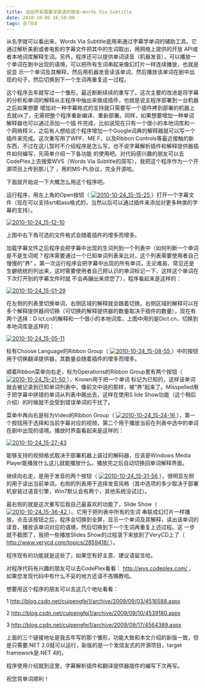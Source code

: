 ```yaml
---
title: 送给所有需要学英语的朋友—Words Via Subtitle
date: 2010-10-06 16:50:00
tags: 杂7杂8
---
```

从名字就可以看出来，Words Via Subtitle是用来通过字幕学单词的辅助工具。它通过解析美剧或者电影的字幕文件把其中的生词取出，用网络上提供的开放
API或者本地词库解释生词。另外，程序还可以提供单词读音（机器发音），可以播放一个单词在剧中出现的语境，可以把所有生词串起来像幻灯片一样连续播放，也就是说显
示一个单词及其解释，然后用机器发音读该单词，然后播放该单词在剧中出现的句子，然后切换到下一个生词再重复这一过程。

这个程序去年就写过一个雏形，最近断断续续的重写了。这次主要的改进是将字幕的分析和单词的解释从主程序中抽出来做成插件，也就是说主程序部署到一台机器之后如果想要
增加对一种字幕格式的支持就只需要写一个插件拷到部署的机器上去就ok了，无需把整个程序重新编译、重新部署。同样，如果想要增加一种单词解释器也可以通过添加一个插
件完成，比如说现在只有一个很小的本地词库和一个网络释义，之后有人想给这个程序增加一个Google词典的解释器就可以写一个插件来完成。这次重写用了WPF、ME
F，以及Ribbon Controls等最近接触的新东西，不过在这儿暂时不介绍程序是怎么写，也不说字幕解析插件和解释提供器插件如何编写，先简单介绍一下各功能
的使用吧。对代码感兴趣的朋友可以去CodePlex上去搜索WVS（Words Via Subtitle的简写），我把这个程序作为一个开源项目上传到那儿了
，用的MS-PL协议，完全开源哈。

下面就开始说一下大概怎么用这个程序吧。

运行程序，用左上角的Open按钮（ [
![2010-10-24_15-15-25](http://hi.csdn.net/attachment/201010/24/0_1287907696T90H.gif)
](http://hi.csdn.net/attachment/201010/24/0_12879076954nrG.gif)
）打开一个字幕文件（现在可以支持srt和ass格式的，当然以后可以通过插件来添加对更多种类的字幕的支持）。

[
![2010-10-24_15-12-10](http://hi.csdn.net/attachment/201010/24/0_1287907704bdDE.gif) ](http://hi.csdn.net/attachment/201010/24/0_1287907700gCeG.gif)

上图中右下角可选的文件格式会随着插件的增多而增多。

加载字幕文件之后程序会把字幕中出现的生词列到一个列表中（如何判断一个单词是不是生词呢？程序需要通过一个已知单词列表来比对，这个列表需要使用者自己慢慢的“养”
。第一次运行程序会把字幕中出现的所有单词，无论难易、常见还是生僻统统的列出来，这时需要使用者自己把认识的单词标记一下，这样这个单词在下次打开别的字幕文件时就
不会再蹦出来烦您了），程序看起来是这样的：

[
![2010-10-24_15-01-29](http://hi.csdn.net/attachment/201010/24/0_1287907713GtId.gif) ](http://hi.csdn.net/attachment/201010/24/0_1287907709mQwJ.gif)

在左侧的列表里切换单词，右侧区域的解释就会跟着切换。右侧区域的解释可以在多个解释提供器间切换（可切换的解释提供器的数量取决于插件的数量），现在有两个选择：D
ict.cn的解释和一个很小的本地词库，上图中用的是Dict.cn，切换到本地词库是这样的：

[
![2010-10-24_15-05-11](http://hi.csdn.net/attachment/201010/24/0_12879077190vv0.gif) ](http://hi.csdn.net/attachment/201010/24/0_128790771673Eq.gif)

标有Choose Language的Ribbon Group（ [
![2010-10-24_15-08-55](http://hi.csdn.net/attachment/201010/24/0_12879077217ns1.gif)
](http://hi.csdn.net/attachment/201010/24/0_1287907720Hs1z.gif)
）中的按钮用于切换翻译提供器，其数量会随着插件的增多而增多。

顺着Ribbon菜单向右走，标为Operations的Ribbon Group里有两个按钮（ [
![2010-10-24_15-21-50](http://hi.csdn.net/attachment/201010/24/0_1287907722PB1b.gif)
](http://hi.csdn.net/attachment/201010/24/0_1287907721nkeH.gif) ），Known用于把一个单词
标记为已知的，这样该单词就会被记录到已知单词列表中，像前文中说的那样，被“养”起来了。Misspelled用于把字幕中拼错的单词从列表中踢出去，这样在使用S
lide Show功能（这个稍后介绍）的时候就不会受到错误单词的干扰了。

菜单中再向右是标为Video的Ribbon Group（ [
![2010-10-24_15-24-16](http://hi.csdn.net/attachment/201010/24/0_1287907723rx99.gif)
](http://hi.csdn.net/attachment/201010/24/0_12879077225gx7.gif)
），第一个按钮用于选择和当前字幕对应的视频，第二个用于播放当前在列表中选中的单词在剧中出现的语境。播放时界面看起来是这样的：

[
![2010-10-24_15-27-43](http://hi.csdn.net/attachment/201010/24/0_1287907732bkhG.gif) ](http://hi.csdn.net/attachment/201010/24/0_1287907727EHMF.gif)

能够支持的视频格式取决于部署机器上装过的解码器，应该是Windows Media Player能播放什么这儿就能播放什么。播放完之后自动切换回单词解释界面。

继续向右走，是用于发音的两个按钮（ [
![2010-10-24_15-31-56](http://hi.csdn.net/attachment/201010/24/0_12879077336SN1.gif)
](http://hi.csdn.net/attachment/201010/24/0_12879077331c6W.gif)
），很明显左侧的用于读出当前单词，右侧的列表用于选择发音风格（其中选项的多少取决于部署机安装过语音引擎，Win7默认会有两个，其他系统没试过）。

最右侧的就是这次重写后我自己最喜欢的功能了，Slide Show（ [
![2010-10-24_15-36-42](http://hi.csdn.net/attachment/201010/24/0_1287907734druS.gif)
](http://hi.csdn.net/attachment/201010/24/0_12879077331mu7.gif) ）。它用于把列表中所有的生词
串联成幻灯片一样播放。点击该按钮之后，程序会切换到全屏，显示一个单词及其解释，读出该单词的读音，播放该单词对应的语境，然后切换到下一个生词再重复上述过程。这
一步就不截图了，我把一些播放Slides Show的过程录下来放到了VeryCD上了（ [
http://www.verycd.com/topics/2859418/ ](http://www.verycd.com/topics/2859418/)
）。

程序现有的功能就是这些了，如果您有好主意、建议请留言哈。

对程序代码有兴趣的朋友可以去CodePlex看看： [ http://wvs.codeplex.com/
](http://wvs.codeplex.com/) ，如果您发现代码中有什么不妥的地方还请不吝赐教哈。

想要用这个程序的朋友可以去这几个地址看看：

1 [ http://blog.csdn.net/cuipengfei1/archive/2009/09/03/4516588.aspx
](http://blog.csdn.net/cuipengfei1/archive/2009/09/03/4516588.aspx)

2 [ http://blog.csdn.net/cuipengfei1/archive/2009/09/10/4539180.aspx
](http://blog.csdn.net/cuipengfei1/archive/2009/09/10/4539180.aspx)

3 [ http://blog.csdn.net/cuipengfei1/archive/2009/09/17/4564389.aspx
](http://blog.csdn.net/cuipengfei1/archive/2009/09/17/4564389.aspx)

上面的三个链接地址是我去年写的那个雏形，功能大致和本文介绍的新版一致，但是只需要.NET 2.0就可以运行，新版的是一个发烧友式的开源项目，target
framework是.NET 4的。

程序使用介绍就到这里，字幕解析插件和翻译提供器插件的编写下次再写。

祝您背单词顺利！

